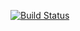 [![Build Status](https://travis-ci.com/katlilly/rangahautia.svg?branch=master)](https://travis-ci.com/katlilly/rangahautia)
